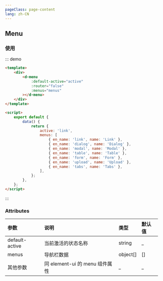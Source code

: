 ```yaml
---
pageClass: page-content
lang: zh-CN
---
```


## Menu

### 使用

::: demo

```html
<template>
	<div>
		<d-menu
			:default-active="active"
			:router="false"
			:menus="menus"
		></d-menu>
	</div>
</template>

<script>
	export default {
		data() {
			return {
				active: 'link',
				menus: [
					{ en_name: 'link', name: 'Link' },
					{ en_name: 'dialog', name: 'Dialog' },
					{ en_name: 'modal', name: 'Modal' },
					{ en_name: 'table', name: 'Table' },
					{ en_name: 'form', name: 'Form' },
					{ en_name: 'upload', name: 'Upload' },
					{ en_name: 'tabs', name: 'Tabs' },
				],
			};
		},
	};
</script>
```

:::

### Attributes

| 参数           | 说明                           | 类型     | 默认值 |
| :------------- | :----------------------------- | :------- | :----- |
| default-active | 当前激活的状态名称             | string   | \_     |
| menus          | 导航栏数据                     | object[] | []     |
| 其他参数       | 同 element-ui 的 menu 组件属性 | \_       | \_     |
